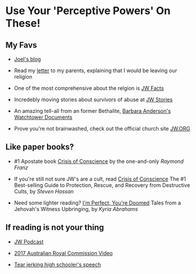 # Use Your 'Perceptive Powers' On These!

## My Favs

* [Joel's blog](http://exjehovahswitnessportland.blogspot.com/)

* Read my [letter](http://exjehovahswitnessportland.blogspot.com/2015/07) to my parents, explaining that I would be leaving our religion

* One of the most comprehensive about the relgion is [JW Facts](https://www.jwfacts.com/)

* Incredebly moving stories about survivors of abuse at [JW Stories](https://www.jwfacts.com/)

* An amazing tell-all from an former Bethalite, [Barbara Anderson's Watchtower Documents](http://watchtowerdocuments.org/)

* Prove you're not brainwashed, check out the official church site [JW.ORG](https://www.jw.org/en/)</p>
    
## Like paper books?

* #1 Apostate book [Crisis of Conscience](http://a.co/05mxIuQ) by the one-and-only _Raymond Franz_

* If you're still not sure JW's are a cult, read [Crisis of Conscience](http://a.co/36gQnqb) The #1 Best-selling Guide to Protection, Rescue, and Recovery from Destructive Cults, by _Steven Hassan_

* Need some lighter reading? [I'm Perfect, You're Doomed](http://a.co/hhFYvbe) Tales from a Jehovah's Witness Upbringing, by _Kyria Abrahams_
    
## If reading is not your thing

* [JW Podcast](https://jwpodcastshow.podbean.com/)

* [2017 Australian Royal Commission Video](https://youtu.be/gZqVj0z7_yA)

* [Tear jerking high schooler's speech](https://youtu.be/RDvT_gYq-ls)
